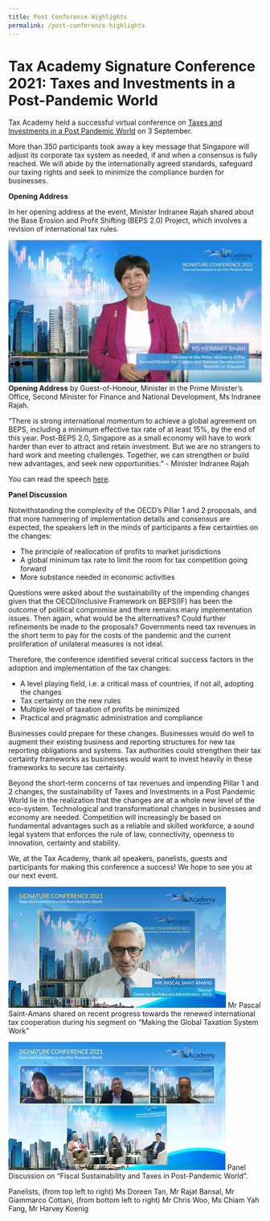 ```yaml
---
title: Post Conference Highlights
permalink: /post-conference-highlights
---
```

# **Tax Academy Signature Conference 2021: Taxes and Investments in a Post-Pandemic World**

Tax Academy held a successful virtual conference on [Taxes and Investments in a Post Pandemic World](https://www.taxacademy.sg/seminars-and-conferences/upcoming/#3Sep-ta-id) on 3 September. 

More than 350 participants took away a key message that Singapore will adjust its corporate tax system as needed, if and when a consensus is fully reached. We will abide by the internationally agreed standards, safeguard our taxing rights and seek to minimize the compliance burden for businesses. 

**Opening Address**

In her opening address at the event, Minister Indranee Rajah shared about the Base Erosion and Profit Shifting (BEPS 2.0) Project, which involves a revision of international tax rules.

![Alt text for image on Isomer site](/images/2Mv2.jpg)
**Opening Address** by Guest-of-Honour, Minister in the Prime Minister’s Office, Second Minister for Finance and National Development, Ms Indranee Rajah.

“There is strong international momentum to achieve a global agreement on BEPS, including a minimum effective tax rate of at least 15%, by the end of this year. Post-BEPS 2.0, Singapore as a small economy will have to work harder than ever to attract and retain investment. But we are no strangers to hard work and meeting challenges. Together, we can strengthen or build new advantages, and seek new opportunities.”  - Minister Indranee Rajah

You can read the speech [here](https://www.mof.gov.sg/news-publications/speeches/opening-address-by-ms-indranee-rajah-minister-in-the-prime-minister-s-office-second-minister-for-finance-and-national-development-at-the-tax-academy-signature-conference-in-singapore-on-friday-3-sep-2021-1.30pm).

**Panel Discussion**

Notwithstanding the complexity of the OECD’s Pillar 1 and 2 proposals, and that more hammering of implementation details and consensus are expected, the speakers left in the minds of participants a few certainties on the changes: 
* The principle of reallocation of profits to market jurisdictions 
* A global minimum tax rate to limit the room for tax competition going forward 
* More substance needed in economic activities 

Questions were asked about the sustainability of the impending changes given that the OECD/Inclusive Framework on BEPS(IF) has been the outcome of political compromise and there remains many implementation issues. Then again, what would be the alternatives? Could further refinements be made to the proposals? Governments need tax revenues in the short term to pay for the costs of the pandemic and the current proliferation of unilateral measures is not ideal.

Therefore, the conference identified several critical success factors in the adoption and implementation of the tax changes: 

* A level playing field, i.e. a critical mass of countries, if not all, adopting the changes
* Tax certainty on the new rules 
* Multiple level of taxation of profits be minimized 
* Practical and pragmatic administration and compliance 

Businesses could prepare for these changes. Businesses would do well to augment their existing business and reporting structures for new tax reporting obligations and systems. Tax authorities could strengthen their tax certainty frameworks as businesses would want to invest heavily in these frameworks to secure tax certainty. 

Beyond the short-term concerns of tax revenues and impending Pillar 1 and 2 changes, the sustainability of Taxes and Investments in a Post Pandemic World lie in the realization that the changes are at a whole new level of the eco-system. Technological and transformational changes in businesses and economy are needed. Competition will increasingly be based on fundamental advantages such as a reliable and skilled workforce, a sound legal system that enforces the rule of law, connectivity, openness to innovation, certainty and stability. 

We, at the Tax Academy, thank all speakers, panelists, guests and participants for making this conference a success! We hope to see you at our next event. 

![Alt text for image on Isomer site](/images/Pascal.png)
Mr Pascal Saint-Amans shared on recent progress towards the renewed international tax cooperation during his segment on “Making the Global Taxation System Work”

![Alt text for image on Isomer site](/images/Panel.jpg)
Panel Discussion on “Fiscal Sustainability and Taxes in Post-Pandemic World”.

Panelists, (from top left to right) Ms Doreen Tan, Mr Rajat Bansal, Mr Giammarco Cottani, (from bottom left to right) Mr Chris Woo, Ms Chiam Yah Fang, Mr Harvey Koenig